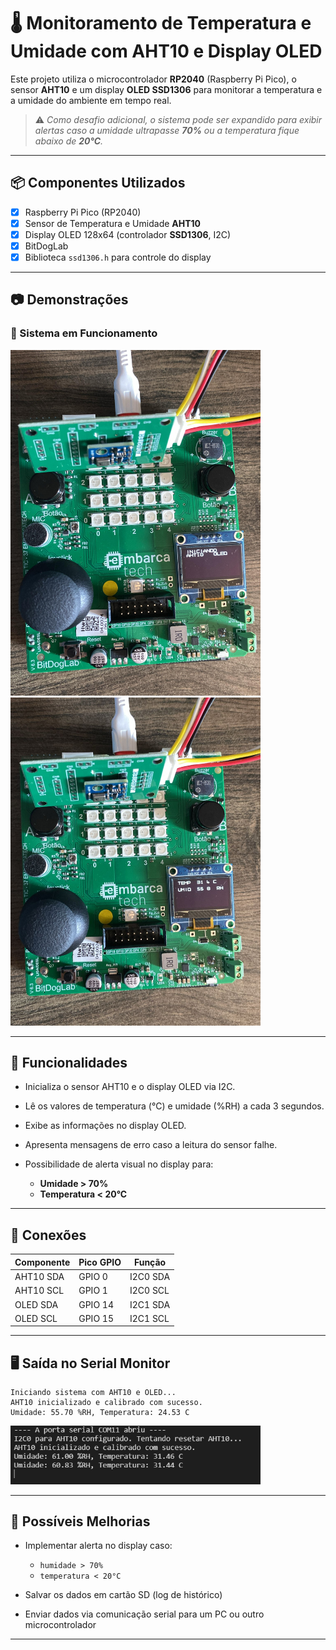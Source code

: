 # 🌡️ Monitoramento de Temperatura e Umidade com AHT10 e Display OLED

Este projeto utiliza o microcontrolador **RP2040** (Raspberry Pi Pico), o sensor **AHT10** e um display **OLED SSD1306** para monitorar a temperatura e a umidade do ambiente em tempo real.

> ⚠️ *Como desafio adicional, o sistema pode ser expandido para exibir alertas caso a umidade ultrapasse **70%** ou a temperatura fique abaixo de **20°C**.*

---

## 📦 Componentes Utilizados

* [x] Raspberry Pi Pico (RP2040)
* [x] Sensor de Temperatura e Umidade **AHT10**
* [x] Display OLED 128x64 (controlador **SSD1306**, I2C)
* [x] BitDogLab
* [x] Biblioteca `ssd1306.h` para controle do display

---

## 📷 Demonstrações

### 🔌 Sistema em Funcionamento

<img src="imgs/img0.jpg" alt="Display OLED iniciando" width="400"/>
<img src="imgs/Img1.jpg" alt="Display OLED com temperatura e umidade" width="400"/>

---

## 🧠 Funcionalidades

* Inicializa o sensor AHT10 e o display OLED via I2C.
* Lê os valores de temperatura (°C) e umidade (%RH) a cada 3 segundos.
* Exibe as informações no display OLED.
* Apresenta mensagens de erro caso a leitura do sensor falhe.
* Possibilidade de alerta visual no display para:

  * **Umidade > 70%**
  * **Temperatura < 20°C**

---

## 🔧 Conexões

| Componente | Pico GPIO | Função   |
| ---------- | --------- | -------- |
| AHT10 SDA  | GPIO 0    | I2C0 SDA |
| AHT10 SCL  | GPIO 1    | I2C0 SCL |
| OLED SDA   | GPIO 14   | I2C1 SDA |
| OLED SCL   | GPIO 15   | I2C1 SCL |

---

## 🖥️ Saída no Serial Monitor

```
Iniciando sistema com AHT10 e OLED...
AHT10 inicializado e calibrado com sucesso.
Umidade: 55.70 %RH, Temperatura: 24.53 C
```
<img src="imgs/img2.png" alt="Saída no Serial Monitor" width="400"/>

---

## 🧪 Possíveis Melhorias

* Implementar alerta no display caso:

  * `humidade > 70%`
  * `temperatura < 20°C`
* Salvar os dados em cartão SD (log de histórico)
* Enviar dados via comunicação serial para um PC ou outro microcontrolador

---

